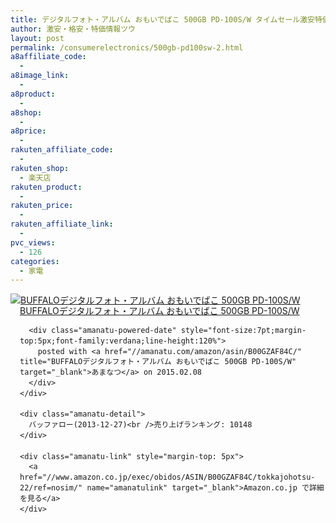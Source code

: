 ```yaml
---
title: デジタルフォト・アルバム おもいでばこ 500GB PD-100S/W タイムセール激安特価2万円以下！送料無料！
author: 激安・格安・特価情報ツウ
layout: post
permalink: /consumerelectronics/500gb-pd100sw-2.html
a8affiliate_code:
  -
a8image_link:
  -
a8product:
  -
a8shop:
  -
a8price:
  -
rakuten_affiliate_code:
  -
rakuten_shop:
  - 楽天店
rakuten_product:
  -
rakuten_price:
  -
rakuten_affiliate_link:
  -
pvc_views:
  - 126
categories:
  - 家電
---
```

<div class="amanatu-box" style="margin-bottom:0px;">
  <div class="amanatu-image" style="float:left;">
    <a href="//www.amazon.co.jp/exec/obidos/ASIN/B00GZAF84C/tokkajohotsu-22/ref=nosim/" name="amanatulink" target="_blank"><img src="//i2.wp.com/ecx.images-amazon.com/images/I/21Home8HMXL._SL160_.jpg?w=546" alt="BUFFALOデジタルフォト・アルバム おもいでばこ 500GB PD-100S/W" style="border: none;" data-recalc-dims="1" /></a>
  </div>

  <div class="amanatu-info" style="float:left;margin-left:15px;line-height:120%">
    <div class="amanatu-name" style="margin-bottom:10px;line-height:120%">
      <a href="//www.amazon.co.jp/exec/obidos/ASIN/B00GZAF84C/tokkajohotsu-22/ref=nosim/" name="amanatulink" target="_blank">BUFFALOデジタルフォト・アルバム おもいでばこ 500GB PD-100S/W</a>

      <div class="amanatu-powered-date" style="font-size:7pt;margin-top:5px;font-family:verdana;line-height:120%">
        posted with <a href="//amanatu.com/amazon/asin/B00GZAF84C/" title="BUFFALOデジタルフォト・アルバム おもいでばこ 500GB PD-100S/W" target="_blank">あまなつ</a> on 2015.02.08
      </div>
    </div>

    <div class="amanatu-detail">
      バッファロー(2013-12-27)<br />売り上げランキング: 10148
    </div>

    <div class="amanatu-link" style="margin-top: 5px">
      <a href="//www.amazon.co.jp/exec/obidos/ASIN/B00GZAF84C/tokkajohotsu-22/ref=nosim/" name="amanatulink" target="_blank">Amazon.co.jp で詳細を見る</a>
    </div>
  </div>

  <div class="amanatu-footer" style="clear: left">
  </div>
</div>